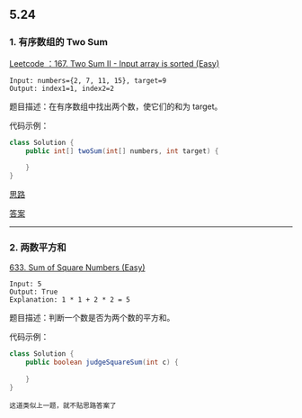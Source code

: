 ## 5.24
### 1. 有序数组的 Two Sum

[Leetcode ：167. Two Sum II - Input array is sorted (Easy)](https://leetcode.com/problems/two-sum-ii-input-array-is-sorted/description/)

```
Input: numbers={2, 7, 11, 15}, target=9
Output: index1=1, index2=2
```

题目描述：在有序数组中找出两个数，使它们的和为 target。

代码示例：

```java
class Solution {
    public int[] twoSum(int[] numbers, int target) {
    
    }
}
```
[思路](https://github.com/Yolo-929/Leetcode/issues/1#issuecomment-495622253)

[答案](https://github.com/Yolo-929/Leetcode/issues/1#issue-448155481)

---
### 2. 两数平方和

[633. Sum of Square Numbers (Easy)](https://leetcode.com/problems/sum-of-square-numbers/description/)

```
Input: 5
Output: True
Explanation: 1 * 1 + 2 * 2 = 5
```

题目描述：判断一个数是否为两个数的平方和。

代码示例：

```java
class Solution {
    public boolean judgeSquareSum(int c) {
    
    }
}
```

`这道类似上一题，就不贴思路答案了`
